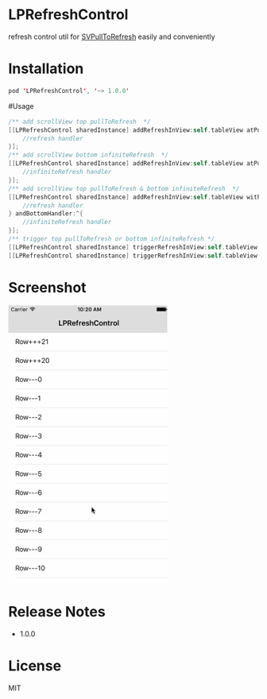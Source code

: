 # LPRefreshControl

refresh control util for [SVPullToRefresh](https://github.com/samvermette/SVPullToRefresh) easily and conveniently

# Installation

```swift
pod 'LPRefreshControl', '~> 1.0.0'
```

#Usage

```swift
/** add scrollView top pullToRefresh  */
[[LPRefreshControl sharedInstance] addRefreshInView:self.tableView atPosition:RefreshPositionTop withHandler:^{
    //refresh handler
}];
/** add scrollView bottom infiniteRefresh  */
[[LPRefreshControl sharedInstance] addRefreshInView:self.tableView atPosition:RefreshPositionBottom withHandler:^{
    //infiniteRefresh handler
}];
/** add scrollView top pullToRefresh & bottom infiniteRefresh  */
[[LPRefreshControl sharedInstance] addRefreshInView:self.tableView withTopHandler:^{
    //refresh handler
} andBottomHandler:^{
    //infiniteRefresh handler
}];
/** trigger top pullToRefresh or bottom infiniteRefresh */
[[LPRefreshControl sharedInstance] triggerRefreshInView:self.tableView atPosition:RefreshPositionTop];
[[LPRefreshControl sharedInstance] triggerRefreshInView:self.tableView atPosition:RefreshPositionBottom];
```
# Screenshot

<img src="screenshot.gif" width=320>

# Release Notes

- 1.0.0

# License

MIT
